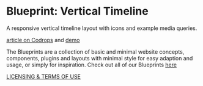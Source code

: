 Blueprint: Vertical Timeline
============================

A responsive vertical timeline layout with icons and example media queries.

[article on Codrops](http://tympanus.net/codrops/?p=14941) and [demo](http://tympanus.net/Blueprints/VerticalTimeline/)

The Blueprints are a collection of basic and minimal website concepts, components, plugins and layouts with minimal style for easy adaption and usage, or simply for inspiration.
Check out all of our Blueprints [here](http://tympanus.net/codrops/category/blueprints/)

[LICENSING & TERMS OF USE](http://tympanus.net/codrops/licensing/)
